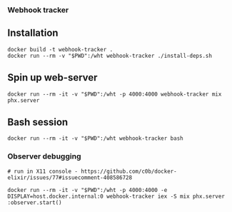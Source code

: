 ### Webhook tracker

## Installation

```
docker build -t webhook-tracker .
docker run --rm -v "$PWD":/wht webhook-tracker ./install-deps.sh
```

## Spin up web-server

```
docker run --rm -it -v "$PWD":/wht -p 4000:4000 webhook-tracker mix phx.server
```

## Bash session

```
docker run --rm -it -v "$PWD":/wht webhook-tracker bash
```


### Observer debugging

```
# run in X11 console - https://github.com/c0b/docker-elixir/issues/77#issuecomment-408586728

docker run --rm -it -v "$PWD":/wht -p 4000:4000 -e DISPLAY=host.docker.internal:0 webhook-tracker iex -S mix phx.server
:observer.start()
```
